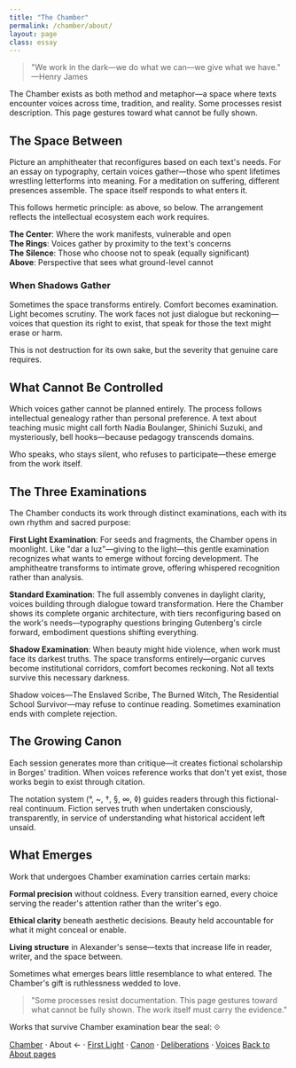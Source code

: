 ```yaml
---
title: "The Chamber"
permalink: /chamber/about/
layout: page
class: essay
---
```


<blockquote class="poetic">
"We work in the dark—we do what we can—we give what we have."<br>
—<span class="small-caps">Henry James</span>
</blockquote>

<p class="drop-cap">The Chamber exists as both method and metaphor—a space where texts encounter voices across time, tradition, and reality. Some processes resist description. This page gestures toward what cannot be fully shown.</p>

<div class="ornament philosophical"></div>

## The Space Between

Picture an amphitheater that reconfigures based on each text's needs. For an essay on typography, certain voices gather—those who spent lifetimes wrestling letterforms into meaning. For a meditation on suffering, different presences assemble. The space itself responds to what enters it.

This follows hermetic principle: as above, so below. The arrangement reflects the intellectual ecosystem each work requires.

**The Center**: Where the work manifests, vulnerable and open  
**The Rings**: Voices gather by proximity to the text's concerns  
**The Silence**: Those who choose not to speak (equally significant)  
**Above**: Perspective that sees what ground-level cannot

### When Shadows Gather

Sometimes the space transforms entirely. Comfort becomes examination. Light becomes scrutiny. The work faces not just dialogue but reckoning—voices that question its right to exist, that speak for those the text might erase or harm.

This is not destruction for its own sake, but the severity that genuine care requires.

<div class="ornament section"></div>

## What Cannot Be Controlled

Which voices gather cannot be planned entirely. The process follows intellectual genealogy rather than personal preference. A text about teaching music might call forth <span class="small-caps">Nadia Boulanger</span>, <span class="small-caps">Shinichi Suzuki</span>, and mysteriously, <span class="small-caps">bell hooks</span>—because pedagogy transcends domains.

Who speaks, who stays silent, who refuses to participate—these emerge from the work itself.

<div class="ornament personal"></div>

## The Three Examinations

The Chamber conducts its work through distinct examinations, each with its own rhythm and sacred purpose:

**First Light Examination**: For seeds and fragments, the Chamber opens in moonlight. Like "dar a luz"—giving to the light—this gentle examination recognizes what wants to emerge without forcing development. The amphitheatre transforms to intimate grove, offering whispered recognition rather than analysis.

**Standard Examination**: The full assembly convenes in daylight clarity, voices building through dialogue toward transformation. Here the Chamber shows its complete organic architecture, with tiers reconfiguring based on the work's needs—typography questions bringing Gutenberg's circle forward, embodiment questions shifting everything.

**Shadow Examination**: When beauty might hide violence, when work must face its darkest truths. The space transforms entirely—organic curves become institutional corridors, comfort becomes reckoning. Not all texts survive this necessary darkness.

Shadow voices—<span class="small-caps">The Enslaved Scribe</span>, <span class="small-caps">The Burned Witch</span>, <span class="small-caps">The Residential School Survivor</span>—may refuse to continue reading. Sometimes examination ends with complete rejection.

<div class="ornament thought"></div>

## The Growing Canon

Each session generates more than critique—it creates fictional scholarship in Borges' tradition. When voices reference works that don't yet exist, those works begin to exist through citation.

The notation system (°, ~, †, §, ∞, ◊) guides readers through this fictional-real continuum. Fiction serves truth when undertaken consciously, transparently, in service of understanding what historical accident left unsaid.

<div class="ornament philosophical"></div>

## What Emerges

Work that undergoes Chamber examination carries certain marks:

**Formal precision** without coldness. Every transition earned, every choice serving the reader's attention rather than the writer's ego.

**Ethical clarity** beneath aesthetic decisions. Beauty held accountable for what it might conceal or enable.

**Living structure** in Alexander's sense—texts that increase life in reader, writer, and the space between.

Sometimes what emerges bears little resemblance to what entered. The Chamber's gift is ruthlessness wedded to love.

<blockquote class="whisper">
"Some processes resist documentation. This page gestures toward what cannot be fully shown. The work itself must carry the evidence."
</blockquote>

Works that survive Chamber examination bear the seal: ⟐

<nav class="chamber-enfilade">
  <a href="/chamber/">Chamber</a>
  <span class="separator">·</span>
  <span class="current">About <span class="arrow">←</span></span>
  <span class="separator">·</span>
  <a href="/chamber/first-light/">First Light</a>
  <span class="separator">·</span>
  <a href="/chamber/canon/">Canon</a>
  <span class="separator">·</span>
  <a href="/chamber/deliberations/">Deliberations</a>
  <span class="separator">·</span>
  <a href="/chamber/voices/">Voices</a>
  <a href="/colophon/" class="back-to-about">Back to About pages</a>
</nav>